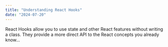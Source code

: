 ```yaml
---
title: "Understanding React Hooks"
date: "2024-07-20"
---
```


React Hooks allow you to use state and other React features without writing a class. They provide a more direct API to the React concepts you already know...

